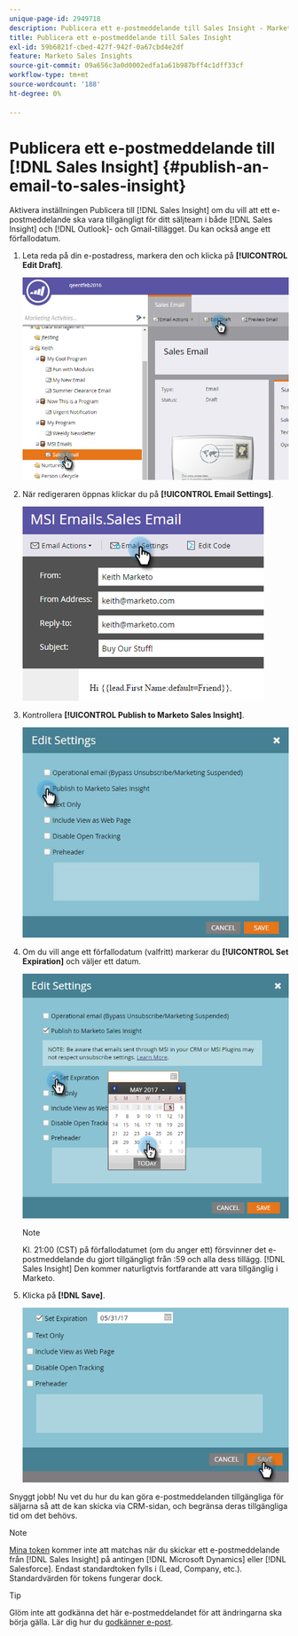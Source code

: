```yaml
---
unique-page-id: 2949718
description: Publicera ett e-postmeddelande till Sales Insight - Marketo Docs - produktdokumentation
title: Publicera ett e-postmeddelande till Sales Insight
exl-id: 59b6821f-cbed-427f-942f-0a67cbd4e2df
feature: Marketo Sales Insights
source-git-commit: 09a656c3a0d0002edfa1a61b987bff4c1dff33cf
workflow-type: tm+mt
source-wordcount: '188'
ht-degree: 0%

---
```


# Publicera ett e-postmeddelande till [!DNL Sales Insight] {#publish-an-email-to-sales-insight}

Aktivera inställningen Publicera till [!DNL Sales Insight] om du vill att ett e-postmeddelande ska vara tillgängligt för ditt säljteam i både [!DNL Sales Insight] och [!DNL Outlook]- och Gmail-tillägget. Du kan också ange ett förfallodatum.

1. Leta reda på din e-postadress, markera den och klicka på **[!UICONTROL Edit Draft]**.

   ![](assets/one.png)

1. När redigeraren öppnas klickar du på **[!UICONTROL Email Settings]**.

   ![](assets/two.png)

1. Kontrollera **[!UICONTROL Publish to Marketo Sales Insight]**.

   ![](assets/three.png)

1. Om du vill ange ett förfallodatum (valfritt) markerar du **[!UICONTROL Set Expiration]** och väljer ett datum.

   ![](assets/four.png)

   >[!NOTE]
   >
   >Kl. 21:00 (CST) på förfallodatumet (om du anger ett) försvinner det e-postmeddelande du gjort tillgängligt från :59 och alla dess tillägg. [!DNL Sales Insight] Den kommer naturligtvis fortfarande att vara tillgänglig i Marketo.

1. Klicka på **[!DNL Save]**.

   ![](assets/five.png)

Snyggt jobb! Nu vet du hur du kan göra e-postmeddelanden tillgängliga för säljarna så att de kan skicka via CRM-sidan, och begränsa deras tillgängliga tid om det behövs.

>[!NOTE]
>
>[Mina token](/help/marketo/product-docs/core-marketo-concepts/programs/tokens/understanding-my-tokens-in-a-program.md) kommer inte att matchas när du skickar ett e-postmeddelande från [!DNL Sales Insight] på antingen [!DNL Microsoft Dynamics] eller [!DNL Salesforce]. Endast standardtoken fylls i (Lead, Company, etc.). Standardvärden för tokens fungerar dock.

>[!TIP]
>
>Glöm inte att godkänna det här e-postmeddelandet för att ändringarna ska börja gälla. Lär dig hur du [godkänner e-post](/help/marketo/product-docs/email-marketing/general/creating-an-email/approve-an-email.md).
